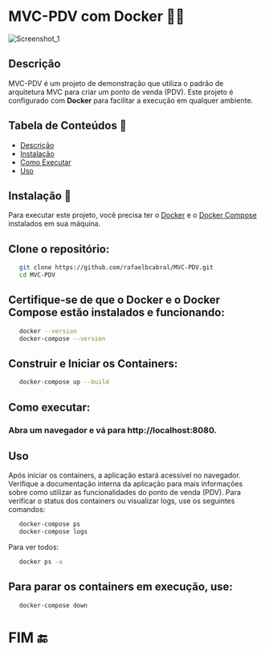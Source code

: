 # MVC-PDV com Docker 🧩🐳
![Screenshot_1](https://github.com/user-attachments/assets/072fbfbd-4a7a-48d3-a602-03eb25158776)

## Descrição
   MVC-PDV é um projeto de demonstração que utiliza o padrão de arquitetura MVC para criar um ponto de venda (PDV). Este projeto é configurado com <strong>Docker</strong> para facilitar a execução em qualquer ambiente.

## Tabela de Conteúdos 📖
- [Descrição](#descrição)
- [Instalação](#instalação)
- [Como Executar](#como-executar)
- [Uso](#uso)


## Instalação 🔋
   Para executar este projeto, você precisa ter o [Docker](https://www.docker.com/get-started) e o [Docker Compose](https://docs.docker.com/compose/install/) instalados em sua máquina.

## Clone o repositório:
   ```bash
      git clone https://github.com/rafaelbcabral/MVC-PDV.git
      cd MVC-PDV
   ```
 
## Certifique-se de que o Docker e o Docker Compose estão instalados e funcionando:
   ```bash
      docker --version
      docker-compose --version
   ```

## Construir e Iniciar os Containers:
   ```bash
      docker-compose up --build
   ```

## Como executar:
   ###  Abra um navegador e vá para http://localhost:8080.

## Uso
   Após iniciar os containers, a aplicação estará acessível no navegador. Verifique a documentação interna da aplicação para mais informações sobre como utilizar as funcionalidades do ponto de venda (PDV).
   Para verificar o status dos containers ou visualizar logs, use os seguintes comandos:
   ```bash
      docker-compose ps
      docker-compose logs
   ```

Para ver todos:
   ```bash
      docker ps -a
   ```

## Para parar os containers em execução, use:
   ```bash
      docker-compose down
   ```


# FIM 🔚
